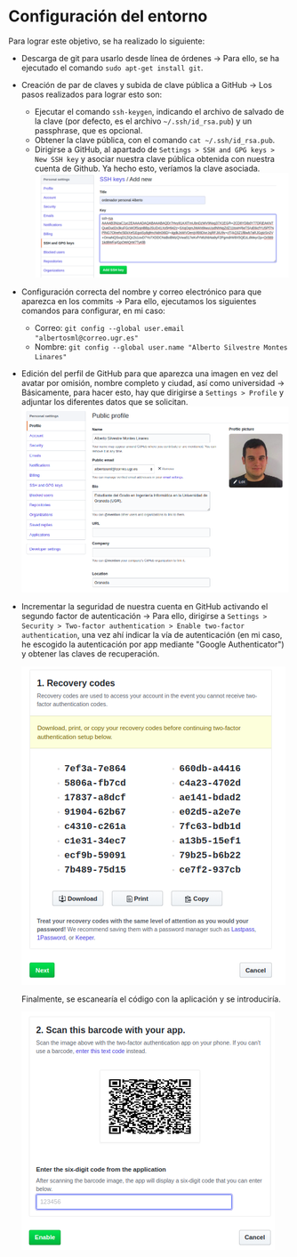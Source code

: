 # Configuración del entorno

Para lograr este objetivo, se ha realizado lo siguiente:

- Descarga de git para usarlo desde línea de órdenes -> Para ello, se ha ejecutado el comando `sudo apt-get install git`.
- Creación de par de claves y subida de clave pública a GitHub -> Los pasos realizados para lograr esto son:
    + Ejecutar el comando `ssh-keygen`, indicando el archivo de salvado de la clave (por defecto, es el archivo `~/.ssh/id_rsa.pub`) y un passphrase, que es opcional.
    + Obtener la clave pública, con el comando `cat ~/.ssh/id_rsa.pub`.
    + Dirigirse a GitHub, al apartado de `Settings > SSH and GPG keys > New SSH key` y asociar nuestra clave pública obtenida con nuestra cuenta de Github. Ya hecho esto, veríamos la clave asociada.
    ![Asociar clave pública a la cuenta de GitHub](images/asociar_clave_publica.png)
- Configuración correcta del nombre y correo electrónico para que aparezca en los commits -> Para ello, ejecutamos los siguientes comandos para configurar, en mi caso:
    + Correo: `git config --global user.email "albertosml@correo.ugr.es"`
    + Nombre: `git config --global user.name "Alberto Silvestre Montes Linares"`
- Edición del perfil de GitHub para que aparezca una imagen en vez del avatar por omisión, nombre completo y ciudad, así como universidad -> Básicamente, para hacer esto, hay que dirigirse a `Settings > Profile` y adjuntar los diferentes datos que se solicitan. 
![Perfil](images/perfil.png)
- Incrementar la seguridad de nuestra cuenta en GitHub activando el segundo factor de autenticación -> Para ello, dirigirse a `Settings > Security > Two-factor authentication > Enable two-factor authentication`, una vez ahí indicar la vía de autenticación (en mi caso, he escogido la autenticación por app mediante "Google Authenticator") y obtener las claves de recuperación. 

   ![Claves de recuperación](images/claves_recuperacion.png)

   Finalmente, se escanearía el código con la aplicación y se introduciría. 
    
   ![Escaneo código](images/escanear_codigo.png) 